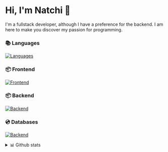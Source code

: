 # Hi, I'm Natchi 👋

I'm a fullstack developer, although I have a preference for the backend. I am here to make you discover my passion for programming.

### 📚 Languages

[![Languages](https://skillicons.dev/icons?i=ts,js,html,css,ruby,java)](https://skillicons.dev)

### 📦 Frontend

[![Frontend](https://skillicons.dev/icons?i=react,nextjs,vuejs,tailwind,vite)](https://skillicons.dev)

### 📦 Backend

[![Backend](https://skillicons.dev/icons?i=nodejs,nestjs,express,rails,prisma,jest)](https://skillicons.dev)

### 💿 Databases

[![Backend](https://skillicons.dev/icons?i=mysql,postgres)](https://skillicons.dev)

<details>
  <summary>📊 Github stats</summary>

  ![Natchi's GitHub stats](https://github-readme-stats.vercel.app/api?username=Natchii59&count_private=true&show_icons=true&theme=dark&custom_title=My%20Stats&include_all_commits=true)

  [![GitHub Streak](https://streak-stats.demolab.com?user=Natchii59&theme=dark)](https://git.io/streak-stats)
</details>
